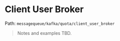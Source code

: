 # Client User Broker

Path: `messagequeue/kafka/quota/client_user_broker`

> Notes and examples TBD.
